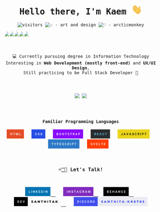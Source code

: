 <samp>
<div align="center">
  <h1>Hello there, I'm Kaem  <img src="https://raw.githubusercontent.com/ABSphreak/ABSphreak/master/gifs/Hi.gif" width="35px"></h1>

  ![visitors](https://visitor-badge.laobi.icu/badge?page_id=santhitak)
  ![☆ - art and design](https://img.shields.io/badge/☆-art_and_design-ae7be7)
  ![♡ - arcticmonkey](https://img.shields.io/badge/♡-arcticmonkey-33b8ab)

  <div style="display: flex;">
    <img style="border-radius: 100%; width: auto; height: 55px;" src="https://pbs.twimg.com/media/EtSfoDBXMAUePLu.jpg"/>
    <img style="border-radius: 100%; width: auto; height: 55px;" src="https://pbs.twimg.com/media/EtSfoDBXMAUePLu.jpg"/>
    <img style="border-radius: 100%; width: auto; height: 55px;" src="https://pbs.twimg.com/media/EtSfoDBXMAUePLu.jpg"/>
    <img style="border-radius: 100%; width: auto; height: 55px;" src="https://pbs.twimg.com/media/EtSfoDBXMAUePLu.jpg"/>
    <img style="border-radius: 100%; width: auto; height: 55px;" src="https://pbs.twimg.com/media/EtSfoDBXMAUePLu.jpg"/>
  </div>
</div>

<br>

<div align="center">
 💻 Currently pursuing degree in Information Technology <br>
 Interesting in <strong>Web Development (mostly front-end)</strong> and <strong>UX/UI Design</strong>, <br>
 Still practicing to be Full Stack Developer 🥸

<br><br>
  <div display="flex">
    <img src="https://github-readme-stats.vercel.app/api?username=santhitak&show_icons=true&theme=tokyonight" width="43.32%"/>
    <img src="https://github-readme-stats.vercel.app/api/top-langs/?username=santhitak&theme=tokyonight&layout=compact&card_width=445" width="50%" />
  </div>
</div>

<br><br>

  <div align="center">
    <h4><strong>Familiar Programming Languages</strong></h4>
    <img src="/img/html.svg" height="30" />&nbsp;&nbsp;
    <img src="/img/css.svg" height="30" />&nbsp;&nbsp;
    <img src="/img/bootstrap.svg" height="30" />&nbsp;&nbsp;
    <img src="/img/react.svg" height="30" />&nbsp;&nbsp;
    <img src="/img/javascript.svg" height="30" />&nbsp;&nbsp;
    <img src="/img/typescript.svg" height="30" />&nbsp;&nbsp;
    <img src="/img/svelte.svg" height="30" />&nbsp;&nbsp;
  </div>
  <div align="center">
    <!--<img src="/img/php.svg" height="30" />&nbsp;&nbsp;
    <img src="/img/c.svg" height="30" />&nbsp;&nbsp;
    <img src="/img/python.svg" height="30" />&nbsp;&nbsp;-->
  </div>
  <br>
  <!--
  <div align="center">
    <p><samp><strong>Tools</strong></samp><p>
    <img src="/img/figma.svg" height="30" />&nbsp;&nbsp;
    <img src="/img/adobe-illustrator.svg" height="30" />&nbsp;&nbsp;
    <img src="/img/adobe-photoshop.svg" height="30" />&nbsp;&nbsp;
  </div> -->
<br>
<h3 align="center"> =͟͟͞͞ 💬 Let's Talk! </h3>
<br>
<p align="center">
    <a href="https://linkedin.com/in/santhita-krajangwongpaisan-7372121b0" target="_blank" >
        <img src="/img/linkedin.svg" height="30" />&nbsp;&nbsp;</a>&nbsp;&nbsp;
    <a href="https://instagram.com/santhitaaa" target="_blank" >
        <img src="/img/instagram.svg" height="30" />&nbsp;&nbsp;</a>&nbsp;
    <a href="https://www.behance.net/santhitak" target="_blank" >
        <img src="/img/behance.svg" height="30" />&nbsp;&nbsp;</a>&nbsp;
    <a href="https://dev.to/santhitak" target="_blank" >
        <img src="/img/dev-santhitak.svg" height="30" />&nbsp;&nbsp;</a>&nbsp;&nbsp;
    <img src="/img/discord-santhita.svg" height="30" />
</p>
</samp>
